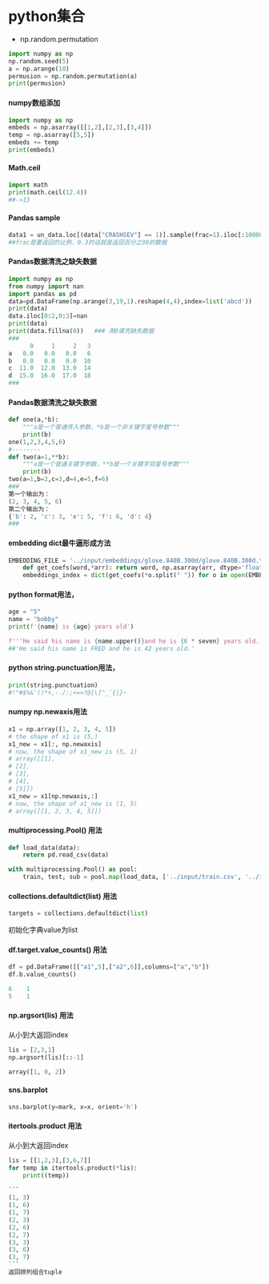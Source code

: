 # python集合
- np.random.permutation
```python
import numpy as np
np.random.seed(5)
a = np.arange(10)
permusion = np.random.permutation(a)
print(permusion)
```
#### numpy数组添加
```python
import numpy as np
embeds = np.asarray([[1,2],[2,3],[3,4]])
temp = np.asarray([5,5])
embeds += temp
print(embeds)
```
#### Math.ceil
```python
import math
print(math.ceil(12.4))
##->13
```
#### Pandas sample
```python
data1 = un_data.loc[(data["CRASHSEV"] == 1)].sample(frac=1).iloc[:10000, :]
##frac是要返回的比例，0.3的话就是返回百分之30的数据
```
#### Pandas数据清洗之缺失数据
```python
import numpy as np
from numpy import nan
import pandas as pd
data=pd.DataFrame(np.arange(3,19,1).reshape(4,4),index=list('abcd'))
print(data)
data.iloc[0:2,0:3]=nan
print(data)
print(data.fillna(0))   ### 用0填充缺失数据
###
      0     1     2   3
a   0.0   0.0   0.0   6
b   0.0   0.0   0.0  10
c  11.0  12.0  13.0  14
d  15.0  16.0  17.0  18
###
```
#### Pandas数据清洗之缺失数据
```python
def one(a,*b):
    """a是一个普通传入参数，*b是一个非关键字星号参数"""
    print(b)
one(1,2,3,4,5,6)
#--------
def two(a=1,**b):
    """a是一个普通关键字参数，**b是一个关键字双星号参数"""
    print(b)
two(a=1,b=2,c=3,d=4,e=5,f=6)
###
第一个输出为：
(2, 3, 4, 5, 6)
第二个输出为：
{'b': 2, 'c': 3, 'e': 5, 'f': 6, 'd': 4}
###
```
#### embedding dict最牛逼形成方法
```python
EMBEDDING_FILE = '../input/embeddings/glove.840B.300d/glove.840B.300d.txt'
    def get_coefs(word,*arr): return word, np.asarray(arr, dtype='float32')
    embeddings_index = dict(get_coefs(*o.split(" ")) for o in open(EMBEDDING_FILE))
```
#### python format用法，
```python
age = "5"
name = "bobby"
print(f'{name} is {age} years old')

f'''He said his name is {name.upper()}and he is {6 * seven} years old.'''
##'He said his name is FRED and he is 42 years old.'

```
#### python string.punctuation用法，
```python
print(string.punctuation)
#!"#$%&'()*+,-./:;<=>?@[\]^_`{|}~
```

#### numpy np.newaxis用法
```python
x1 = np.array([1, 2, 3, 4, 5]) 
# the shape of x1 is (5,) 
x1_new = x1[:, np.newaxis] 
# now, the shape of x1_new is (5, 1) 
# array([[1], 
# [2], 
# [3], 
# [4], 
# [5]]) 
x1_new = x1[np.newaxis,:] 
# now, the shape of x1_new is (1, 5) 
# array([[1, 2, 3, 4, 5]])
```

#### multiprocessing.Pool() 用法
```python
def load_data(data):
    return pd.read_csv(data)

with multiprocessing.Pool() as pool:
    train, test, sub = pool.map(load_data, ['../input/train.csv', '../input/test.csv', '../input/sample_submission.csv'])
```

#### collections.defaultdict(list) 用法
```python
targets = collections.defaultdict(list)
```
初始化字典value为list

#### df.target.value_counts() 用法

```python
df = pd.DataFrame([["a1",5],["a2",6]],columns=["a","b"])
df.b.value_counts()

6    1
5    1
```

#### np.argsort(lis) 用法

从小到大返回index

```python
lis = [2,3,1]
np.argsort(lis)[::-1]

array([1, 0, 2])
```

#### sns.barplot

```py
sns.barplot(y=mark, x=x, orient='h')
```

#### itertools.product 用法

从小到大返回index

~~~python
lis = [[1,2,3],[3,6,7]]
for temp in itertools.product(*lis):
    print((temp))
    
```
(1, 3)
(1, 6)
(1, 7)
(2, 3)
(2, 6)
(2, 7)
(3, 3)
(3, 6)
(3, 7)
```
返回排列组合tuple
~~~

#### 
